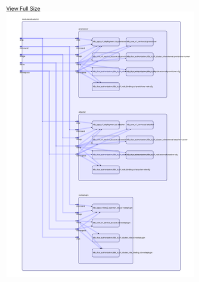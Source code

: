 [View Full Size](https://raw.githubusercontent.com/mingfang/terraform-provider-k8s/master/modules/alluxio/csi/diagram.svg?sanitize=true)<img src="diagram.svg"/>
